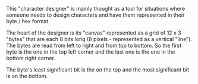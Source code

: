 This "character designer" is mainly thought as a tool for situations where someone needs to design characters and have them represented in their byte / hex format. 

The heart of the designer is its "canvas" represented as a grid of 12 x 3 "bytes" that are each 8 bits long (8 pixels - represented as a vertical "line"). 
The bytes are read from left to right and from top to bottom. So the first byte is the one in the top left corner and the last one is the one in the bottom right corner.

The byte's least significant bit is the on the top and the most significant bit is on the bottom.